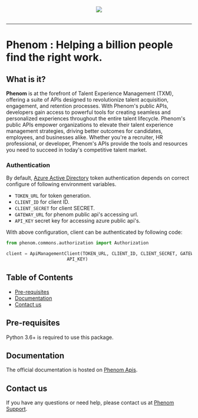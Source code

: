 <br>
<div align="center">
  <img src="https://cdn.phenompeople.com/CareerConnectResources/PMCNUS/images/1675854791014_Phenom_Lockup_RGB_Black-1658753087938.png"><br>
</div>
<br>

-----------------

# Phenom : Helping a billion people find the right work.


## What is it?

**Phenom** is at the forefront of Talent Experience Management (TXM), offering a suite of APIs designed to revolutionize talent acquisition, engagement, and retention processes. With Phenom's public APIs, developers gain access to powerful tools for creating seamless and personalized experiences throughout the entire talent lifecycle.
Phenom's public APIs empower organizations to elevate their talent experience management strategies, driving better outcomes for candidates, employees, and businesses alike. Whether you're a recruiter, HR professional, or developer, Phenom's APIs provide the tools and resources you need to succeed in today's competitive talent market.

### Authentication

By default, [Azure Active Directory](https://aka.ms/awps/aad) token authentication depends on correct configure of following environment variables.

- `TOKEN_URL` for token generation.
- `CLIENT_ID` for client ID.
- `CLIENT_SECRET` for client SECRET.
- `GATEWAY_URL` for phenom public api's accessing url.
- `API_KEY` secret key for accessing azure public api's.

With above configuration, client can be authenticated by following code:

```python
from phenom.commons.authorization import Authorization

client = ApiManagementClient(TOKEN_URL, CLIENT_ID, CLIENT_SECRET, GATEWAY_URL,
                       API_KEY)
```

## Table of Contents

- [Pre-requisites](#pre-requisites)
- [Documentation](#documentation)
- [Contact us](#contact-us)

## Pre-requisites
Python 3.6+ is required to use this package.

## Documentation
The official documentation is hosted on [Phenom Apis](https://developer.phenom.com/).

## Contact us
If you have any questions or need help, please contact us at [Phenom Support](https://developer.phenom.com/ContactUs/).
